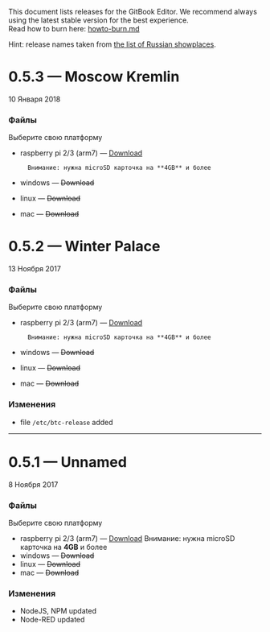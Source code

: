 This document lists releases for the GitBook Editor. We recommend always using the latest stable version for the best experience.  
Read how to burn here: [howto-burn.md](howto-burn.md)

Hint: release names taken from [the list of Russian showplaces](https://www.tourprom.ru/country/russia/all_country_attraction/?page=1).

# 0.5.3 — Moscow Kremlin

10 Января 2018

### Файлы

Выберите свою платформу

* raspberry pi 2/3 \(arm7\) — [Download](https://yadi.sk/d/Ghyl0oOT3RHZkv)

  ```
    Внимание: нужна microSD карточка на **4GB** и более
  ```

* windows — ~~Download~~

* linux — ~~Download~~

* mac — ~~Download~~

# 0.5.2 — Winter Palace

13 Ноября 2017

### Файлы

Выберите свою платформу

* raspberry pi 2/3 \(arm7\) — [Download](https://drive.google.com/file/d/1kp_H4vMPQ5TcqDlMcyXLRZavBVHSh_VQ/view?usp=sharing)

  ```
    Внимание: нужна microSD карточка на **4GB** и более
  ```

* windows — ~~Download~~

* linux — ~~Download~~

* mac — ~~Download~~

### Изменения

* file `/etc/btc-release` added

---

# 0.5.1 — Unnamed

8 Ноября 2017

### Файлы

Выберите свою платформу

* raspberry pi 2/3 \(arm7\) — [Download](https://yadi.sk/d/EctTqAQG3PXJ2t)
    Внимание: нужна microSD карточка на **4GB** и более
* windows — ~~Download~~
* linux — ~~Download~~
* mac — ~~Download~~

### Изменения

* NodeJS, NPM updated
* Node-RED updated



